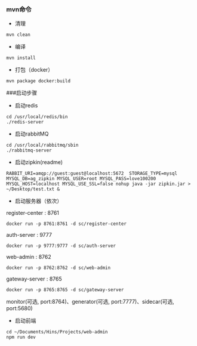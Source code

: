 ### mvn命令
- 清理
```
mvn clean
```
- 编译
```
mvn install
```
- 打包（docker）
```
mvn package docker:build
```

###启动步骤
- 启动redis
```
cd /usr/local/redis/bin
./redis-server
```
- 启动rabbitMQ
```
cd /usr/local/rabbitmq/sbin
./rabbitmq-server
```
- 启动zipkin(readme)
```
RABBIT_URI=amqp://guest:guest@localhost:5672  STORAGE_TYPE=mysql MYSQL_DB=ag_zipkin MYSQL_USER=root MYSQL_PASS=love100200 MYSQL_HOST=localhost MYSQL_USE_SSL=false nohup java -jar zipkin.jar > ~/Desktop/test.txt &
```
- 启动服务器（依次）

register-center : 8761
```
docker run -p 8761:8761 -d sc/register-center
```

auth-server : 9777
```
docker run -p 9777:9777 -d sc/auth-server
```

web-admin : 8762
```
docker run -p 8762:8762 -d sc/web-admin
```

gateway-server : 8765
```
docker run -p 8765:8765 -d sc/gateway-server
```

monitor(可选, port:8764)、generator(可选, port:7777)、sidecar(可选, port:5680)

- 启动前端
```
cd ~/Documents/Hins/Projects/web-admin
npm run dev
```
